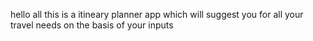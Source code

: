 hello all 
this is a itineary planner app which will suggest you 
for all your travel needs on the basis of your inputs
